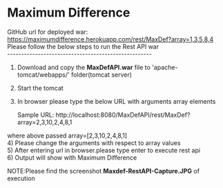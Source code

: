 # Maximum Difference
GitHub url for deployed war:  https://maximumdifference.herokuapp.com/rest/MaxDef?array=1,3,5,8,4
<br />
Please follow the below steps to run the Rest API war<br />
----------------------------------------------------<br />

1) Download and copy the <b>MaxDefAPI.war</b> file to 'apache-tomcat/webapps/' folder(tomcat server)<br />
2) Start the tomcat<br />
3) In browser please type the below URL with arguments array elements

    Sample URL:  http://localhost:8080/MaxDefAPI/rest/MaxDef?array=2,3,10,2,4,8,1

  where above passed array=[2,3,10,2,4,8,1]<br />
4) Please change the arguments with respect to array values<br />
5) After entering url in browser.please type enter to execute rest api<br />
6) Output will show with Maximum Difference<br />

NOTE:Please find the screenshot <b>Maxdef-RestAPI-Capture.JPG</b> of execution<br />
